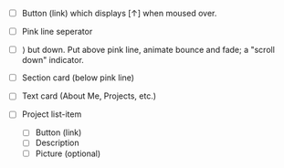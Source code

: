 - [ ] Button (link) which displays [↑] when moused over.
- [ ] Pink line seperator
- [ ] ⟩ but down. Put above pink line, animate bounce and fade; a "scroll down" indicator.
- [ ] Section card (below pink line)
- [ ] Text card (About Me, Projects, etc.)

- [ ] Project list-item
  - [ ] Button (link)
  - [ ] Description
  - [ ] Picture (optional)